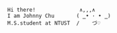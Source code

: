 ```
Hi there!              ∧,,,∧
I am Johnny Chu       ( ̳• · • ̳)
M.S.student at NTUST  /    づ♡
```
<!--
**Johnn9sb/Johnn9sb** is a ✨ _special_ ✨ repository because its `README.md` (this file) appears on your GitHub profile.

Here are some ideas to get you started:

- 🔭 I’m currently working on ...
- 🌱 I’m currently learning ...
- 👯 I’m looking to collaborate on ...
- 🤔 I’m looking for help with ...
- 💬 Ask me about ...
- 📫 How to reach me: ...
- 😄 Pronouns: ...
- ⚡ Fun fact: ...
-->
